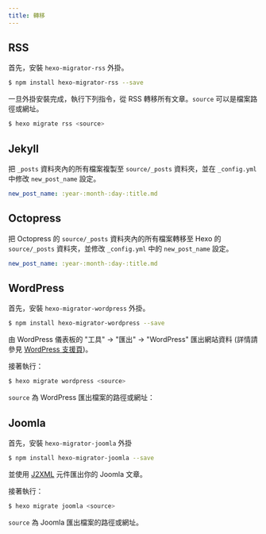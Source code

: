 ```yaml
---
title: 轉移
---
```

## RSS

首先，安裝 `hexo-migrator-rss` 外掛。

``` bash
$ npm install hexo-migrator-rss --save
```

一旦外掛安裝完成，執行下列指令，從 RSS 轉移所有文章。`source` 可以是檔案路徑或網址。

``` bash
$ hexo migrate rss <source>
```

## Jekyll

把 `_posts` 資料夾內的所有檔案複製至 `source/_posts` 資料夾，並在 `_config.yml` 中修改 `new_post_name` 設定。

``` yaml
new_post_name: :year-:month-:day-:title.md
```

## Octopress

把 Octopress 的 `source/_posts` 資料夾內的所有檔案轉移至 Hexo 的 `source/_posts` 資料夾，並修改 `_config.yml` 中的 `new_post_name` 設定。

``` yaml
new_post_name: :year-:month-:day-:title.md
```

## WordPress

首先，安裝 `hexo-migrator-wordpress` 外掛。

``` bash
$ npm install hexo-migrator-wordpress --save
```

由 WordPress 儀表板的 "工具" → "匯出" → "WordPress" 匯出網站資料 (詳情請參見 [WordPress 支援頁](http://en.support.wordpress.com/export/))。

接著執行：

``` bash
$ hexo migrate wordpress <source>
```

`source` 為 WordPress 匯出檔案的路徑或網址：

## Joomla

首先，安裝 `hexo-migrator-joomla` 外掛

```bash
$ npm install hexo-migrator-joomla --save
```

並使用 [J2XML](http://extensions.joomla.org/extensions/migration-a-conversion/data-import-a-export/12816?qh=YToxOntpOjA7czo1OiJqMnhtbCI7fQ%3D%3D) 元件匯出你的 Joomla 文章。

接著執行：

```bash
$ hexo migrate joomla <source>
```

`source` 為 Joomla 匯出檔案的路徑或網址。
